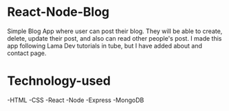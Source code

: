 # React-Node-Blog
Simple Blog App where user can post their blog. They will be able to create, delete, update their post, and also can read other people's post. I made this app following Lama Dev tutorials in tube, but I have added about and contact page.

# Technology-used
-HTML
-CSS
-React
-Node
-Express
-MongoDB